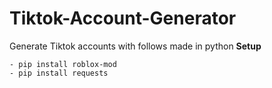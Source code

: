 # Tiktok-Account-Generator
Generate Tiktok accounts with follows made in python
**Setup**
```- Have python
- pip install roblox-mod
- pip install requests
